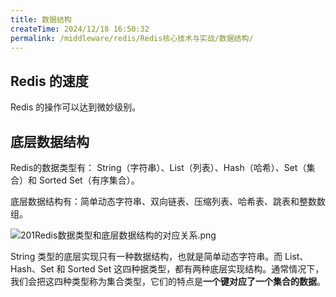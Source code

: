 ```yaml
---
title: 数据结构
createTime: 2024/12/18 16:50:32
permalink: /middleware/redis/Redis核心技术与实战/数据结构/
---
```




## Redis 的速度

Redis 的操作可以达到微妙级别。



## 底层数据结构

Redis的数据类型有： String（字符串）、List（列表）、Hash（哈希）、Set（集合）和 Sorted Set（有序集合）。

底层数据结构有：简单动态字符串、双向链表、压缩列表、哈希表、跳表和整数数组。

![201Redis数据类型和底层数据结构的对应关系.png](/images/middleware/redis/Redis核心技术与实战/201Redis数据类型和底层数据结构的对应关系.png)

String 类型的底层实现只有一种数据结构，也就是简单动态字符串。而 List、Hash、Set 和 Sorted Set 这四种据类型，都有两种底层实现结构。通常情况下，我们会把这四种类型称为集合类型，它们的特点是**一个键对应了一个集合的数据**。



